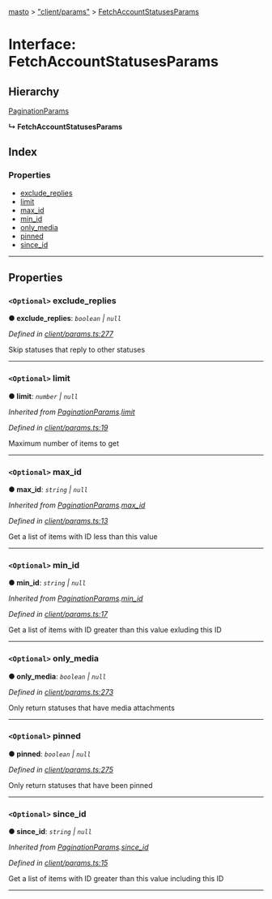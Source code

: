 [masto](../README.md) > ["client/params"](../modules/_client_params_.md) > [FetchAccountStatusesParams](../interfaces/_client_params_.fetchaccountstatusesparams.md)

# Interface: FetchAccountStatusesParams

## Hierarchy

 [PaginationParams](_client_params_.paginationparams.md)

**↳ FetchAccountStatusesParams**

## Index

### Properties

* [exclude_replies](_client_params_.fetchaccountstatusesparams.md#exclude_replies)
* [limit](_client_params_.fetchaccountstatusesparams.md#limit)
* [max_id](_client_params_.fetchaccountstatusesparams.md#max_id)
* [min_id](_client_params_.fetchaccountstatusesparams.md#min_id)
* [only_media](_client_params_.fetchaccountstatusesparams.md#only_media)
* [pinned](_client_params_.fetchaccountstatusesparams.md#pinned)
* [since_id](_client_params_.fetchaccountstatusesparams.md#since_id)

---

## Properties

<a id="exclude_replies"></a>

### `<Optional>` exclude_replies

**● exclude_replies**: *`boolean` \| `null`*

*Defined in [client/params.ts:277](https://github.com/neet/masto.js/blob/886ec98/src/client/params.ts#L277)*

Skip statuses that reply to other statuses

___
<a id="limit"></a>

### `<Optional>` limit

**● limit**: *`number` \| `null`*

*Inherited from [PaginationParams](_client_params_.paginationparams.md).[limit](_client_params_.paginationparams.md#limit)*

*Defined in [client/params.ts:19](https://github.com/neet/masto.js/blob/886ec98/src/client/params.ts#L19)*

Maximum number of items to get

___
<a id="max_id"></a>

### `<Optional>` max_id

**● max_id**: *`string` \| `null`*

*Inherited from [PaginationParams](_client_params_.paginationparams.md).[max_id](_client_params_.paginationparams.md#max_id)*

*Defined in [client/params.ts:13](https://github.com/neet/masto.js/blob/886ec98/src/client/params.ts#L13)*

Get a list of items with ID less than this value

___
<a id="min_id"></a>

### `<Optional>` min_id

**● min_id**: *`string` \| `null`*

*Inherited from [PaginationParams](_client_params_.paginationparams.md).[min_id](_client_params_.paginationparams.md#min_id)*

*Defined in [client/params.ts:17](https://github.com/neet/masto.js/blob/886ec98/src/client/params.ts#L17)*

Get a list of items with ID greater than this value exluding this ID

___
<a id="only_media"></a>

### `<Optional>` only_media

**● only_media**: *`boolean` \| `null`*

*Defined in [client/params.ts:273](https://github.com/neet/masto.js/blob/886ec98/src/client/params.ts#L273)*

Only return statuses that have media attachments

___
<a id="pinned"></a>

### `<Optional>` pinned

**● pinned**: *`boolean` \| `null`*

*Defined in [client/params.ts:275](https://github.com/neet/masto.js/blob/886ec98/src/client/params.ts#L275)*

Only return statuses that have been pinned

___
<a id="since_id"></a>

### `<Optional>` since_id

**● since_id**: *`string` \| `null`*

*Inherited from [PaginationParams](_client_params_.paginationparams.md).[since_id](_client_params_.paginationparams.md#since_id)*

*Defined in [client/params.ts:15](https://github.com/neet/masto.js/blob/886ec98/src/client/params.ts#L15)*

Get a list of items with ID greater than this value including this ID

___

